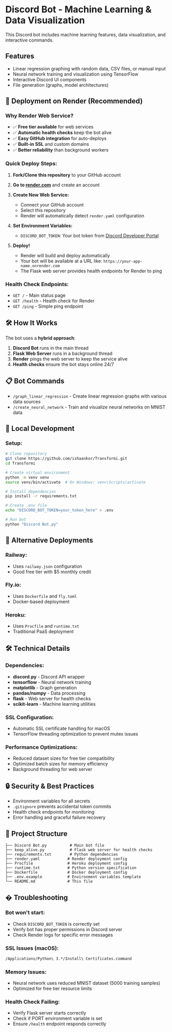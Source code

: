 # Discord Bot - Machine Learning & Data Visualization

This Discord bot includes machine learning features, data visualization, and interactive commands.

## Features
- Linear regression graphing with random data, CSV files, or manual input
- Neural network training and visualization using TensorFlow
- Interactive Discord UI components
- File generation (graphs, model architectures)

## 🚀 Deployment on Render (Recommended)

### Why Render Web Service?
- ✅ **Free tier available** for web services
- ✅ **Automatic health checks** keep the bot alive
- ✅ **Easy GitHub integration** for auto-deploys
- ✅ **Built-in SSL** and custom domains
- ✅ **Better reliability** than background workers

### Quick Deploy Steps:

1. **Fork/Clone this repository** to your GitHub account

2. **Go to [render.com](https://render.com)** and create an account

3. **Create New Web Service:**
   - Connect your GitHub account
   - Select this repository
   - Render will automatically detect `render.yaml` configuration

4. **Set Environment Variables:**
   - `DISCORD_BOT_TOKEN`: Your bot token from [Discord Developer Portal](https://discord.com/developers/applications)

5. **Deploy!** 
   - Render will build and deploy automatically
   - Your bot will be available at a URL like: `https://your-app-name.onrender.com`
   - The Flask web server provides health endpoints for Render to ping

### Health Check Endpoints:
- `GET /` - Main status page
- `GET /health` - Health check for Render
- `GET /ping` - Simple ping endpoint

## 🛠️ How It Works

The bot uses a **hybrid approach**:
1. **Discord Bot** runs in the main thread
2. **Flask Web Server** runs in a background thread
3. **Render** pings the web server to keep the service alive
4. **Health checks** ensure the bot stays online 24/7

## 📋 Bot Commands
- `/graph_linear_regression` - Create linear regression graphs with various data sources
- `/create_neural_network` - Train and visualize neural networks on MNIST data

## 🔧 Local Development

### Setup:
```bash
# Clone repository
git clone https://github.com/ishaankor/Transformi.git
cd Transformi

# Create virtual environment
python -m venv venv
source venv/bin/activate  # On Windows: venv\Scripts\activate

# Install dependencies
pip install -r requirements.txt

# Create .env file
echo "DISCORD_BOT_TOKEN=your_token_here" > .env

# Run bot
python "Discord Bot.py"
```

## 🎯 Alternative Deployments

### Railway:
- Uses `railway.json` configuration
- Good free tier with $5 monthly credit

### Fly.io:
- Uses `Dockerfile` and `fly.toml`
- Docker-based deployment

### Heroku:
- Uses `Procfile` and `runtime.txt`
- Traditional PaaS deployment

## 🛠️ Technical Details

### Dependencies:
- **discord.py** - Discord API wrapper
- **tensorflow** - Neural network training
- **matplotlib** - Graph generation
- **pandas/numpy** - Data processing
- **flask** - Web server for health checks
- **scikit-learn** - Machine learning utilities

### SSL Configuration:
- Automatic SSL certificate handling for macOS
- TensorFlow threading optimization to prevent mutex issues

### Performance Optimizations:
- Reduced dataset sizes for free tier compatibility
- Optimized batch sizes for memory efficiency
- Background threading for web server

## 🔒 Security & Best Practices
- Environment variables for all secrets
- `.gitignore` prevents accidental token commits
- Health check endpoints for monitoring
- Error handling and graceful failure recovery

## 📁 Project Structure
```
├── Discord Bot.py          # Main bot file
├── keep_alive.py           # Flask web server for health checks
├── requirements.txt        # Python dependencies
├── render.yaml            # Render deployment config
├── Procfile               # Heroku deployment config
├── runtime.txt            # Python version specification
├── Dockerfile             # Docker deployment config
├── .env.example           # Environment variables template
└── README.md              # This file
```

## � Troubleshooting

### Bot won't start:
- Check `DISCORD_BOT_TOKEN` is correctly set
- Verify bot has proper permissions in Discord server
- Check Render logs for specific error messages

### SSL Issues (macOS):
```bash
/Applications/Python\ 3.*/Install\ Certificates.command
```

### Memory Issues:
- Neural network uses reduced MNIST dataset (5000 training samples)
- Optimized for free tier resource limits

### Health Check Failing:
- Verify Flask server starts correctly
- Check if PORT environment variable is set
- Ensure `/health` endpoint responds correctly